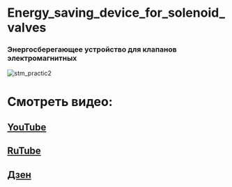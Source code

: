 # Energy_saving_device_for_solenoid_valves
### Энергосберегающее устройство для клапанов электромагнитных
![stm_practic2](https://github.com/user-attachments/assets/8e4aea45-a072-4726-8142-42ec7da2ecd7)

# Смотреть видео:
## [YouTube](https://youtu.be/SwpbhSrmsd0?si=if_VcrNuy5G8k3mL)
## [RuTube](https://rutube.ru/video/6c48014d67a676c6d3780972b5abe38f/?r=wd)
## [Дзен](https://dzen.ru/video/watch/66ddffafeca9e1516de6e009?share_to=link)
